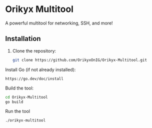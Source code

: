 # Orikyx Multitool

A powerful multitool for networking, SSH, and more!

## Installation

1. Clone the repository:
   ```bash
   git clone https://github.com/OrikyxOnIG/Orikyx-Multitool.git

Install Go (if not already installed):
```
https://go.dev/doc/install
```

Build the tool:
```bash
cd Orikyx-Multitool
go build
```

Run the tool
```bash
./orikyx-multitool
